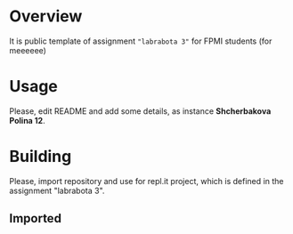 # Overview

It is public template of assignment `"labrabota 3"` for FPMI students (for meeeeee)

# Usage

Please, edit README and add some details, as instance **Shcherbakova Polina 12**.

# Building

Please, import repository and use for repl.it project, which is defined in the assignment "labrabota 3".
## Imported ##
